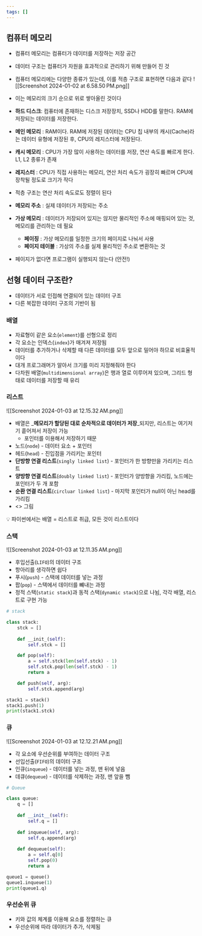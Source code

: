 ```yaml
---
tags: []
---
```


## 컴퓨터 메모리

- 컴퓨터 메모리는 컴퓨터가 데이터를 저장하는 저장 공간
- 데이터 구조는 컴퓨터가 자원을 효과적으로 관리하기 위해 만들어 진 것
- 컴퓨터 메모리에는 다양한 종류가 있는데, 이를 적층 구조로 표현하면 다음과 같다
    ![[Screenshot 2024-01-02 at 6.58.50 PM.png]]
    
- 이는 메모리의 크기 순으로 위로 쌓아올린 것이다
- **하드 디스크**: 컴퓨터에 존재하는 디스크 저장장치, SSD나 HDD를 말한다. RAM에 저장되는 데이터를 저장한다.
- **메인 메모리** : RAM이다. RAM에 저장된 데이터는 CPU 칩 내부의 캐시(Cache)라는 데이터 유형에 저장된 후, CPU의 레지스터에 저장된다.
- **캐시 메모리** : CPU가 가장 많이 사용하는 데이터를 저장, 연산 속도를 빠르게 한다. L1, L2 종류가 존재
- **레지스터** : CPU가 직접 사용하는 메모리, 연산 처리 속도가 굉장히 빠르며 CPU에 장착될 정도로 크기가 작다
- 적층 구조는 연산 처리 속도로도 정렬이 된다
- **메모리 주소** : 실제 데이터가 저장되는 주소
- **가상 메모리** : 데이터가 저장되어 있지는 않지만 물리적인 주소에 매핑되어 있는 것, 메모리를 관리하는 데 필요
    - **페이징** : 가상 메모리를 일정한 크기의 페이지로 나눠서 사용
    - **페이지 테이블** : 가상의 주소를 실제 물리적인 주소로 변환하는 것
- 페이지가 없다면 프로그램이 실행되지 않는다 (안전!)

## 선형 데이터 구조란?

- 데이터가 서로 인접해 연결되어 있는 데이터 구조
- 다른 복잡한 데이터 구조의 기반이 됨

### 배열

- 자료형이 같은 요소(`element`)를 선형으로 정리
- 각 요소는 인덱스(`index`)가 매겨져 저장됨
- 데이터를 추가하거나 삭제할 때 다른 데이터를 모두 앞으로 밀어야 하므로 비효율적이다
- 대개 프로그래머가 알아서 크기를 미리 지정해줘야 한다
- 다차원 배열(`multidimensional array`)은 행과 열로 이루어져 있으며, 그리드 형태로 데이터를 저장할 때 유리

### 리스트

![[Screenshot 2024-01-03 at 12.15.32 AM.png]]

- 배열은 _****************메모리가 할당된 대로 순차적으로 데이터가 저장****************_되지만, 리스트는 여기저기 흩어져서 저장이 가능
	- 포인터를 이용해서 저장하기 때문
- 노드(`node`) - 데이터 요소 + 포인터
- 헤드(`head`) - 진입점을 가리키는 포인터
- **단방향 연결 리스트**(`singly linked list`) - 포인터가 한 방향만을 가리키는 리스트
- **양방향 연결 리스트**(`doubly linked list`) - 포인터가 양방향을 가리킴, 노드에는 포인터가 두 개 포함
- **순환 연결 리스트**(`circluar linked list`) - 마지막 포인터가 null이 아닌 head를 가리킴
- <> 그림

<aside> 💡 파이썬에서는 배열 = 리스트로 취급, 모든 것이 리스트이다

</aside>

### 스택

![[Screenshot 2024-01-03 at 12.11.35 AM.png]]

- 후입선출(`LIFO`)의 데이터 구조
- 항아리를 생각하면 쉽다
- 푸시(`push`) - 스택에 데이터를 넣는 과정
- 팝(`pop`) - 스택에서 데이터를 뺴내는 과정
- 정적 스택(`static stack`)과 동적 스택(`dynamic stack`)으로 나뉨, 각각 배열, 리스트로 구현 가능

```python
# stack

class stack:
    stck = []
    
    def __init_(self):
        self.stck = []

    def pop(self):
        a = self.stck(len(self.stck) - 1)
        self.stck.pop(len(self.stck) - 1)
        return a

    def push(self, arg):
        self.stck.append(arg)

stack1 = stack()
stack1.push(1)
print(stack1.stck)
```

### 큐

![[Screenshot 2024-01-03 at 12.12.21 AM.png]]

- 각 요소에 우선순위를 부여하는 데이터 구조
- 선입선출(`FIFO`)의 데이터 구조
- 인큐(`inqueue`) - 데이터를 넣는 과정, 맨 뒤에 넣음
- 데큐(`dequeue`) - 데이터를 삭제하는 과정, 맨 앞을 뺌

```python
# Queue

class queue:
    q = []
    
    def __init__(self):
        self.q = []
        
    def inqueue(self, arg):
        self.q.append(arg)
        
    def dequeue(self):
        a = self.q[0]
        self.pop(0)
        return a

queue1 = queue()
queue1.inqueue(1)
print(queue1.q)
```

### 우선순위 큐

- 키와 값의 체계를 이용해 요소를 정렬하는 큐
- 우선순위에 따라 데이터가 추가, 삭제됨